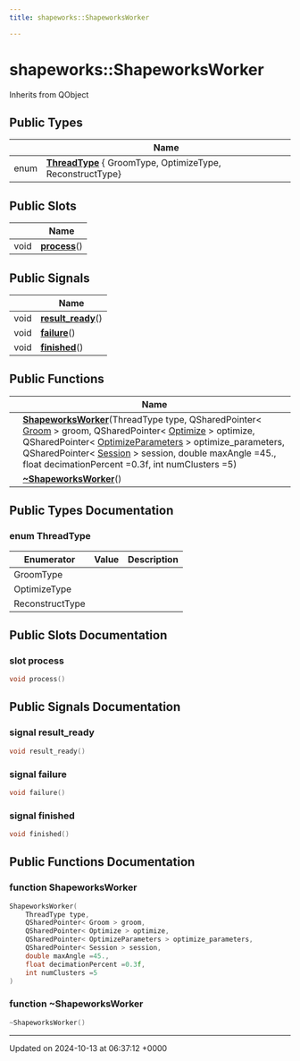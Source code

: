 ```yaml
---
title: shapeworks::ShapeworksWorker

---
```


# shapeworks::ShapeworksWorker





Inherits from QObject

## Public Types

|                | Name           |
| -------------- | -------------- |
| enum| **[ThreadType](../Classes/classshapeworks_1_1ShapeworksWorker.md#enum-threadtype)** { GroomType, OptimizeType, ReconstructType} |

## Public Slots

|                | Name           |
| -------------- | -------------- |
| void | **[process](../Classes/classshapeworks_1_1ShapeworksWorker.md#slot-process)**() |

## Public Signals

|                | Name           |
| -------------- | -------------- |
| void | **[result_ready](../Classes/classshapeworks_1_1ShapeworksWorker.md#signal-result-ready)**() |
| void | **[failure](../Classes/classshapeworks_1_1ShapeworksWorker.md#signal-failure)**() |
| void | **[finished](../Classes/classshapeworks_1_1ShapeworksWorker.md#signal-finished)**() |

## Public Functions

|                | Name           |
| -------------- | -------------- |
| | **[ShapeworksWorker](../Classes/classshapeworks_1_1ShapeworksWorker.md#function-shapeworksworker)**(ThreadType type, QSharedPointer< [Groom](../Classes/classshapeworks_1_1Groom.md) > groom, QSharedPointer< [Optimize](../Classes/classshapeworks_1_1Optimize.md) > optimize, QSharedPointer< [OptimizeParameters](../Classes/classshapeworks_1_1OptimizeParameters.md) > optimize_parameters, QSharedPointer< [Session](../Classes/classshapeworks_1_1Session.md) > session, double maxAngle =45., float decimationPercent =0.3f, int numClusters =5) |
| | **[~ShapeworksWorker](../Classes/classshapeworks_1_1ShapeworksWorker.md#function-~shapeworksworker)**() |

## Public Types Documentation

### enum ThreadType

| Enumerator | Value | Description |
| ---------- | ----- | ----------- |
| GroomType | |   |
| OptimizeType | |   |
| ReconstructType | |   |




## Public Slots Documentation

### slot process

```cpp
void process()
```


## Public Signals Documentation

### signal result_ready

```cpp
void result_ready()
```


### signal failure

```cpp
void failure()
```


### signal finished

```cpp
void finished()
```


## Public Functions Documentation

### function ShapeworksWorker

```cpp
ShapeworksWorker(
    ThreadType type,
    QSharedPointer< Groom > groom,
    QSharedPointer< Optimize > optimize,
    QSharedPointer< OptimizeParameters > optimize_parameters,
    QSharedPointer< Session > session,
    double maxAngle =45.,
    float decimationPercent =0.3f,
    int numClusters =5
)
```


### function ~ShapeworksWorker

```cpp
~ShapeworksWorker()
```


-------------------------------

Updated on 2024-10-13 at 06:37:12 +0000
